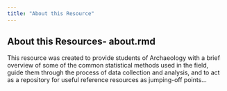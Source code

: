 ```yaml
---
title: "About this Resource"
---
```


## About this Resources- about.rmd

This resource was created to provide students of Archaeology with a brief overview of some of the
common statistical methods used in the field, guide them through the process of data collection
and analysis, and to act as a repository for useful reference resources as jumping-off points...
